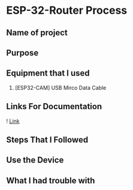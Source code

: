 # ESP-32-Router Process

## Name of project

## Purpose

## Equipment that I used
1. [ESP32-CAM]
USB Mirco Data Cable

## Links For Documentation
! [Link](https://github.com/CyberVirtuals/ESP-32-Router/blob/main/ESP%2032%20Project.png)

## Steps That I Followed

## Use the Device

## What I had trouble with
